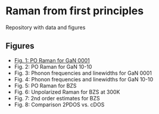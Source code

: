 Raman from first principles
===

Repository with data and figures

## Figures

- [Fig. 1: PO Raman for GaN 0001](./figure_01/README.md)
- Fig. 2: PO Raman for GaN 10-10
- Fig. 3: Phonon frequencies and linewidths for GaN 0001
- Fig. 4: Phonon frequencies and linewidths for GaN 10-10
- Fig. 5: PO Raman for BZS
- Fig. 6: Unpolarized Raman for BZS at 300K
- Fig. 7: 2nd order estimates for BZS
- Fig. 8: Comparison 2PDOS vs. cDOS
